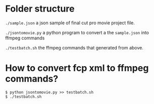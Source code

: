 # Folder structure

`./sample.json` a json sample of final cut pro movie project file.

`./jsontomovie.py` a python program to convert a the `sample.json` into ffmpeg commands

`./testbatch.sh` the ffmpeg commands that generated from above.

# How to convert fcp xml to ffmpeg commands?

```
$ python jsontomovie.py >> testbatch.sh
$ ./testbatch.sh
```

